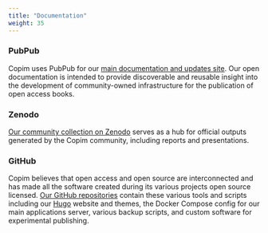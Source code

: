 ```yaml
---
title: "Documentation"
weight: 35
---
```


### PubPub

Copim uses PubPub for our [main documentation and updates site](https://copim.pubpub.org/). Our open documentation is intended to provide discoverable and reusable insight into the development of community-owned infrastructure for the publication of open access books.

### Zenodo

[Our community collection on Zenodo](https://zenodo.org/communities/copim/) serves as a hub for official outputs generated by the Copim community, including reports and presentations.

### GitHub

Copim believes that open access and open source are interconnected and has made all the software created during its various projects open source licensed. [Our GitHub repositories](https://github.com/COPIM) contain these various tools and scripts including our [Hugo](https://gohugo.io/) website and themes, the Docker Compose config for our main applications server, various backup scripts, and custom software for experimental publishing.